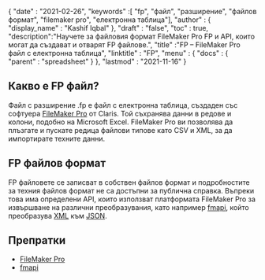 {
  "date" : "2021-02-26",
  "keywords" :[ "fp", "файл", "разширение", "файлов формат", "filemaker pro", "електронна таблица"],
  "author" : {
    "display_name" : "Kashif Iqbal"
},
  "draft" : "false",
  "toc" : true,
  "description":"Научете за файловия формат FileMaker Pro FP и API, които могат да създават и отварят FP файлове.",
  "title" :"FP – FileMaker Pro файл с електронна таблица",
  "linktitle" : "FP",
  "menu" : {
    "docs" : {
      "parent" : "spreadsheet"
}
},
  "lastmod" : "2021-11-16"
}

## Какво е FP файл?

Файл с разширение .fp е файл с електронна таблица, създаден със софтуера [FileMaker Pro](https://www.claris.com/filemaker/) от Claris. Той съхранява данни в редове и колони, подобно на Microsoft Excel. FileMaker Pro ви позволява да плъзгате и пускате редица файлови типове като CSV и XML, за да импортирате техните данни.

## FP файлов формат

FP файловете се записват в собствен файлов формат и подробностите за техния файлов формат не са достъпни за публична справка. Въпреки това има определени API, които използват платформата FileMaker Pro за извършване на различни преобразувания, като например [fmapi](https://github.com/stevenwhitespacesystems/fm-xml2json), който преобразува [XML](/bg/web/xml/ ) към [JSON](/bg/web/json/).

## Препратки

* [FileMaker Pro](https://www.claris.com/filemaker/)
* [fmapi](https://github.com/stevenwhitespacesystems/fm-xml2json)

